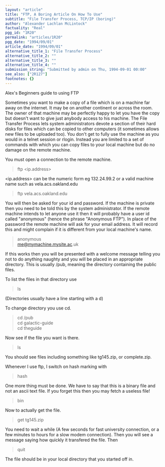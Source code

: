 ```yaml
---
layout: "article"
title: "FTP, A Boring Article On How To Use"
subtitle: "File Transfer Process, TCP/IP (boring)"
author: "Alexander Lachlan McLintock"
factuality: "Real"
pgg_id: "1R20"
permalink: "articles/1R20"
pgg_date: "1994/09/01"
article_date: "1994/09/01"
alternative_title_1: "File Transfer Process"
alternative_title_2: ""
alternative_title_3: ""
alternative_title_4: ""
submission_string: "Submitted by admin on Thu, 1994-09-01 00:00"
see_also: ["2R127"]
footnotes: {}
---
```

<div>
<p>Alex's Beginners guide to using FTP</p>
<p>Sometimes you want to make a copy of a file which is on a machine far away on the internet. It may be on another continent or across the room. The owner of that machine may be perfectly happy to let you have the copy but doesn't want to give just anybody access to his machine. The File Transfer Process lets system administrators devote a section of their hard disks for files which can be copied to other computers (it sometimes allows new files to be uploaded too). You don't get to fully use the machine as you would in a telnet session or rlogin. Instead you are limited to a set of commands with which you can copy files to your local machine but do no damage on the remote machine.</p>
<p>You must open a connection to the remote machine.</p>
<blockquote>ftp &lt;ip.address&gt;</blockquote>
<p>&lt;ip.address&gt; can be the numeric form eg 132.24.99.2 or a valid machine name such as vela.acs.oakland.edu</p>
<blockquote>ftp vela.acs.oakland.edu</blockquote>
<p>You will then be asked for your id and password. If the machine is private then you need to be told this by the system administrator. If the remote machine intends to let anyone use it then it will probably have a user id called "anonymous" (hence the phrase "Anonymous FTP"). In place of the password the remote machine will ask for your email address. It will record this and might complain if it is different from your local machine's name.</p>
<blockquote>anonymous<br>
<a href="https://web.archive.org/web/20130206000028/mailto:me@mymachine.mysite.ac">me@mymachine.mysite.ac</a>.uk</blockquote>
<p>If this works then you will be presented with a welcome message telling you not to do anything naughty and you will be placed in an appropriate directory. This is usually /pub, meaning the directory containing the public files.</p>
<p>To list the files in that directory use</p>
<blockquote>ls</blockquote>
<p>(Directories usually have a line starting with a d)</p>
<p>To change directory you use cd.</p>
<blockquote>cd /pub<br>
cd galactic-guide<br>
cd theguide</blockquote>
<p>Now see if the file you want is there.</p>
<blockquote>ls</blockquote>
<p>You should see files including something like tg145.zip, or complete.zip.</p>
<p>Whenever I use ftp, I switch on hash marking with</p>
<blockquote>hash</blockquote>
<p>One more thing must be done. We have to say that this is a binary file and not an ascii text file. If you forget this then you may fetch a useless file!</p>
<blockquote>bin</blockquote>
<p>Now to actually get the file.</p>
<blockquote>get tg145.zip</blockquote>
<p>You need to wait a while (A few seconds for fast university connection, or a few minutes to hours for a slow modem connection). Then you will see a message saying how quickly it transfered the file. Then</p>
<blockquote>quit</blockquote>
<p>The file should be in your local directory that you started off in.</p>
</div>
